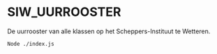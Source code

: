 # SIW_UURROOSTER
De uurrooster van alle klassen op het Scheppers-Instituut te Wetteren.


```
Node ./index.js
```
